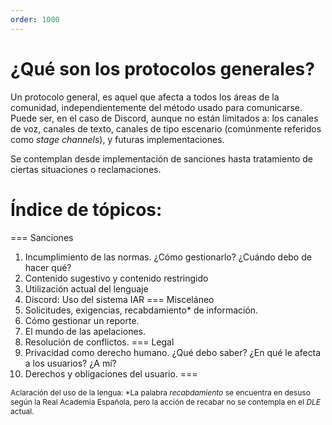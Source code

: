 ```yaml
---
order: 1000
---
```

<style>
    footer {
        font-size: 0.75rem;
    }
</style>
# ¿Qué son los protocolos generales?

Un protocolo general, es aquel que afecta a todos los áreas de la comunidad, independientemente del método usado para comunicarse. Puede ser, en el caso de Discord, aunque no están limitados a: los canales de voz, canales de texto, canales de tipo escenario (comúnmente referidos como _stage channels_), y futuras implementaciones.

Se contemplan desde implementación de sanciones hasta tratamiento de ciertas situaciones o reclamaciones.

# Índice de tópicos:

=== Sanciones
1. Incumplimiento de las normas. ¿Cómo gestionarlo? ¿Cuándo debo de hacer qué?
2. Contenido sugestivo y contenido restringido
3. Utilización actual del lenguaje
4. Discord: Uso del sistema IAR
=== Misceláneo
4. Solicitudes, exigencias, recabdamiento\* de información.
5. Cómo gestionar un reporte.
6. El mundo de las apelaciones.
7. Resolución de conflictos.
=== Legal
8. Privacidad como derecho humano. ¿Qué debo saber? ¿En qué le afecta a los usuarios? ¿A mí?
9. Derechos y obligaciones del usuario.
=== 



<footer>Aclaración del uso de la lengua: *La palabra <em>recabdamiento</em> se encuentra en desuso según la Real Academia Española, pero la acción de recabar no se contempla en el <em>DLE</em> actual.</footer>